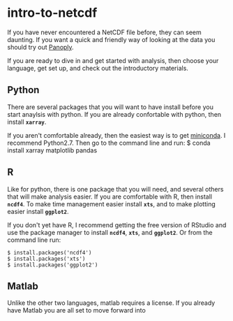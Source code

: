 # intro-to-netcdf

If you have never encountered a NetCDF file before, they can seem daunting. If you want a quick and friendly way of looking at the data you should try out [Panoply](http://www.giss.nasa.gov/tools/panoply/). 

If you are ready to dive in and get started with analysis, then choose your language, get set up, and check out the introductory materials. 

## Python

There are several packages that you will want to have install before you start anaylsis with python. If you are already confortable with python, then install **`xarray`**.

If you aren't comfortable already, then the easiest way is to get [miniconda](http://conda.pydata.org/miniconda). I recommend Python2.7. Then go to the command line and run:
    $ conda install xarray matplotlib pandas

## R

Like for python, there is one package that you will need, and several others that will make analysis easier. If you are comfortable with R, then install **`ncdf4`**. To make time management easier install **`xts`**, and to make plotting easier install **`ggplot2`**. 

If you don't yet have R, I recommend getting the free version of RStudio and use the package manager to install **`ncdf4`**,  **`xts`**, and **`ggplot2`**. Or from the command line run: 

    $ install.packages('ncdf4')
    $ install.packages('xts')
    $ install.packages('ggplot2')

## Matlab

Unlike the other two languages, matlab requires a license. If you already have Matlab you are all set to move forward into 
